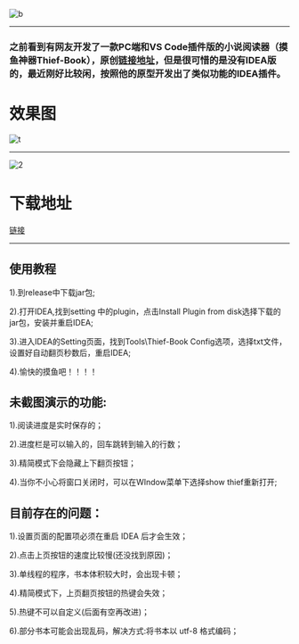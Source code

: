 ![b](https://s2.ax1x.com/2019/12/25/lFCd41.jpg "b")

------------


### 之前看到有网友开发了一款PC端和VS Code插件版的小说阅读器（摸鱼神器Thief-Book），原创[链接地址](https://github.com/cteams/Thief-Book "链接地址")，但是很可惜的是没有IDEA版的，最近刚好比较闲，按照他的原型开发出了类似功能的IDEA插件。


# 效果图
![t](https://s2.ax1x.com/2019/12/25/lFC6De.gif "t")

------------

![2](https://s2.ax1x.com/2019/12/25/lFChCt.jpg "2")

# 下载地址
[链接](https://github.com/yisier/thief-book-idea/releases/download/V1.0.0/thief-book-idea-1.0.0.jar "链接")

------------

## 使用教程
1).到release中下载jar包;

2).打开IDEA,找到setting 中的plugin，点击Install Plugin from disk选择下载的jar包，安装并重启IDEA;

3).进入IDEA的Setting页面，找到Tools\Thief-Book Config选项，选择txt文件，设置好自动翻页秒数后，重启IDEA;

4).愉快的摸鱼吧！！！！


## 未截图演示的功能:
1).阅读进度是实时保存的；

2).进度栏是可以输入的，回车跳转到输入的行数；

3).精简模式下会隐藏上下翻页按钮；

4).当你不小心将窗口关闭时，可以在WIndow菜单下选择show thief重新打开;


## 目前存在的问题：
1).设置页面的配置项必须在重启 IDEA 后才会生效；

2).点击上页按钮的速度比较慢(还没找到原因)；

3).单线程的程序，书本体积较大时，会出现卡顿；

4).精简模式下，上页翻页按钮的热键会失效；

5).热键不可以自定义(后面有空再改进)；

6).部分书本可能会出现乱码，解决方式:将书本以 utf-8 格式编码；




